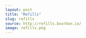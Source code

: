 ```yaml
---
layout: post
title: "Refills"
slug: refills
source: http://refills.bourbon.io/
image: refills.png
---
```


